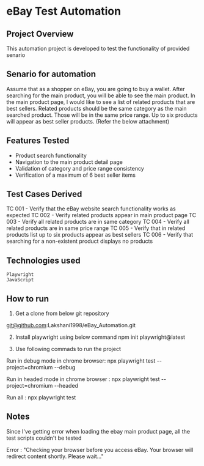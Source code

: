# eBay Test Automation

## Project Overview
 This automation project is developed to test the functionality of provided senario

## Senario for automation
Assume that as a shopper on eBay, you are going to buy a wallet. After searching for
the main product, you will be able to see the main product. In the main product page, I
would like to see a list of related products that are best sellers. Related products should
be the same category as the main searched product. Those will be in the same price
range. Up to six products will appear as best seller products. (Refer the below
attachment)

## Features Tested
- Product search functionality
- Navigation to the main product detail page
- Validation of category and price range consistency
- Verification of a maximum of 6 best seller items

## Test Cases Derived
TC 001 - Verify that the eBay website search functionality works as expected
TC 002 - Verify related products appear in main product page 
TC 003 - Verify all related products are in same category
TC 004 - Verify all related products are in same price range
TC 005 - Verify that in related products list up to six products appear as best sellers
TC 006 - Verify that searching for a non-existent product displays no products

## Technologies used
    Playwright 
    JavaScript

## How to run
1. Get a clone from below git repository 

git@github.com:Lakshani1998/eBay_Automation.git

2. Install playwright using below command
        npm init playwright@latest

3. Use following commads to run the project 

Run in debug mode in chrome browser: 
    npx playwright test --project=chromium --debug

Run in headed mode in chrome browser : 
    npx playwright test --project=chromium --headed

Run all : 
    npx playwright test 

## Notes
Since I've getting error when loading the ebay main product page, all the test scripts couldn't be tested

Error : "Checking your browser before you access eBay. Your browser will redirect content shortly. Please wait..."

